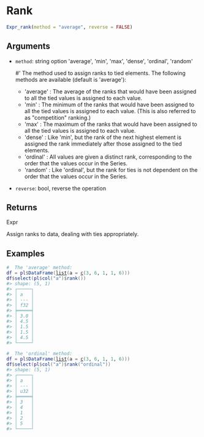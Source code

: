 # Rank

```r
Expr_rank(method = "average", reverse = FALSE)
```

## Arguments

- `method`: string option 'average', 'min', 'max', 'dense', 'ordinal', 'random'
    
    #' The method used to assign ranks to tied elements. The following methods are available (default is 'average'):
    
     * 'average' : The average of the ranks that would have been assigned to all the tied values is assigned to each value.
     * 'min' : The minimum of the ranks that would have been assigned to all the tied values is assigned to each value. (This is also referred to as "competition" ranking.)
     * 'max' : The maximum of the ranks that would have been assigned to all the tied values is assigned to each value.
     * 'dense' : Like 'min', but the rank of the next highest element is assigned the rank immediately after those assigned to the tied elements.
     * 'ordinal' : All values are given a distinct rank, corresponding to the order that the values occur in the Series.
     * 'random' : Like 'ordinal', but the rank for ties is not dependent on the order that the values occur in the Series.
- `reverse`: bool, reverse the operation

## Returns

Expr

Assign ranks to data, dealing with ties appropriately.

## Examples

<pre class='r-example'><code><span class='r-in'><span><span class='co'>#  The 'average' method:</span></span></span>
<span class='r-in'><span><span class='va'>df</span> <span class='op'>=</span> <span class='va'>pl</span><span class='op'>$</span><span class='fu'>DataFrame</span><span class='op'>(</span><span class='fu'><a href='https://rdrr.io/r/base/list.html'>list</a></span><span class='op'>(</span>a <span class='op'>=</span> <span class='fu'><a href='https://rdrr.io/r/base/c.html'>c</a></span><span class='op'>(</span><span class='fl'>3</span>, <span class='fl'>6</span>, <span class='fl'>1</span>, <span class='fl'>1</span>, <span class='fl'>6</span><span class='op'>)</span><span class='op'>)</span><span class='op'>)</span></span></span>
<span class='r-in'><span><span class='va'>df</span><span class='op'>$</span><span class='fu'>select</span><span class='op'>(</span><span class='va'>pl</span><span class='op'>$</span><span class='fu'>col</span><span class='op'>(</span><span class='st'>"a"</span><span class='op'>)</span><span class='op'>$</span><span class='fu'>rank</span><span class='op'>(</span><span class='op'>)</span><span class='op'>)</span></span></span>
<span class='r-out co'><span class='r-pr'>#&gt;</span> shape: (5, 1)</span>
<span class='r-out co'><span class='r-pr'>#&gt;</span> ┌─────┐</span>
<span class='r-out co'><span class='r-pr'>#&gt;</span> │ a   │</span>
<span class='r-out co'><span class='r-pr'>#&gt;</span> │ --- │</span>
<span class='r-out co'><span class='r-pr'>#&gt;</span> │ f32 │</span>
<span class='r-out co'><span class='r-pr'>#&gt;</span> ╞═════╡</span>
<span class='r-out co'><span class='r-pr'>#&gt;</span> │ 3.0 │</span>
<span class='r-out co'><span class='r-pr'>#&gt;</span> │ 4.5 │</span>
<span class='r-out co'><span class='r-pr'>#&gt;</span> │ 1.5 │</span>
<span class='r-out co'><span class='r-pr'>#&gt;</span> │ 1.5 │</span>
<span class='r-out co'><span class='r-pr'>#&gt;</span> │ 4.5 │</span>
<span class='r-out co'><span class='r-pr'>#&gt;</span> └─────┘</span>
<span class='r-in'><span></span></span>
<span class='r-in'><span><span class='co'>#  The 'ordinal' method:</span></span></span>
<span class='r-in'><span><span class='va'>df</span> <span class='op'>=</span> <span class='va'>pl</span><span class='op'>$</span><span class='fu'>DataFrame</span><span class='op'>(</span><span class='fu'><a href='https://rdrr.io/r/base/list.html'>list</a></span><span class='op'>(</span>a <span class='op'>=</span> <span class='fu'><a href='https://rdrr.io/r/base/c.html'>c</a></span><span class='op'>(</span><span class='fl'>3</span>, <span class='fl'>6</span>, <span class='fl'>1</span>, <span class='fl'>1</span>, <span class='fl'>6</span><span class='op'>)</span><span class='op'>)</span><span class='op'>)</span></span></span>
<span class='r-in'><span><span class='va'>df</span><span class='op'>$</span><span class='fu'>select</span><span class='op'>(</span><span class='va'>pl</span><span class='op'>$</span><span class='fu'>col</span><span class='op'>(</span><span class='st'>"a"</span><span class='op'>)</span><span class='op'>$</span><span class='fu'>rank</span><span class='op'>(</span><span class='st'>"ordinal"</span><span class='op'>)</span><span class='op'>)</span></span></span>
<span class='r-out co'><span class='r-pr'>#&gt;</span> shape: (5, 1)</span>
<span class='r-out co'><span class='r-pr'>#&gt;</span> ┌─────┐</span>
<span class='r-out co'><span class='r-pr'>#&gt;</span> │ a   │</span>
<span class='r-out co'><span class='r-pr'>#&gt;</span> │ --- │</span>
<span class='r-out co'><span class='r-pr'>#&gt;</span> │ u32 │</span>
<span class='r-out co'><span class='r-pr'>#&gt;</span> ╞═════╡</span>
<span class='r-out co'><span class='r-pr'>#&gt;</span> │ 3   │</span>
<span class='r-out co'><span class='r-pr'>#&gt;</span> │ 4   │</span>
<span class='r-out co'><span class='r-pr'>#&gt;</span> │ 1   │</span>
<span class='r-out co'><span class='r-pr'>#&gt;</span> │ 2   │</span>
<span class='r-out co'><span class='r-pr'>#&gt;</span> │ 5   │</span>
<span class='r-out co'><span class='r-pr'>#&gt;</span> └─────┘</span>
 </code></pre>